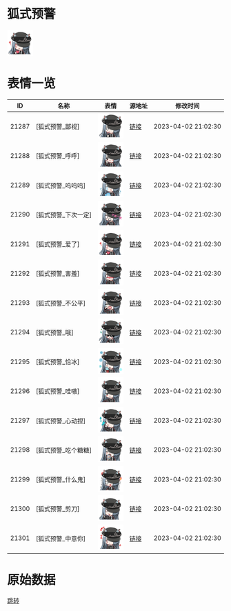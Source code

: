 # 狐式预警

<img src="./cover.png" height="60" alt="cover" />

# 表情一览

|ID|名称|表情|源地址|修改时间|
|----|----|----|----|----|
|21287|[狐式预警_鄙视]|<img src="./pic/021287_%5B狐式预警_鄙视%5D.png" height="60" alt="鄙视"/>|[链接](https://i0.hdslb.com/bfs/garb/eec7e248fc6515e8b447c22507ae3d54b3c83290.png)|2023-04-02 21:02:30|
|21288|[狐式预警_呼呼]|<img src="./pic/021288_%5B狐式预警_呼呼%5D.png" height="60" alt="呼呼"/>|[链接](https://i0.hdslb.com/bfs/garb/36774d9d3b068b036e10db7a4997e01656e60944.png)|2023-04-02 21:02:30|
|21289|[狐式预警_呜呜呜]|<img src="./pic/021289_%5B狐式预警_呜呜呜%5D.png" height="60" alt="呜呜呜"/>|[链接](https://i0.hdslb.com/bfs/garb/eb827b61dd3cd1a8ec1a6766dd2d6869cebd6cf4.png)|2023-04-02 21:02:30|
|21290|[狐式预警_下次一定]|<img src="./pic/021290_%5B狐式预警_下次一定%5D.png" height="60" alt="下次一定"/>|[链接](https://i0.hdslb.com/bfs/garb/4be6568ed39d95c1adcc3fbde673b5ef60823cd8.png)|2023-04-02 21:02:30|
|21291|[狐式预警_爱了]|<img src="./pic/021291_%5B狐式预警_爱了%5D.png" height="60" alt="爱了"/>|[链接](https://i0.hdslb.com/bfs/garb/6f498f2315263112fbc88562d04ad53d0ac59277.png)|2023-04-02 21:02:30|
|21292|[狐式预警_害羞]|<img src="./pic/021292_%5B狐式预警_害羞%5D.png" height="60" alt="害羞"/>|[链接](https://i0.hdslb.com/bfs/garb/180d283cfadf4b2c4ffb1fb5c0c5cd4028b259f2.png)|2023-04-02 21:02:30|
|21293|[狐式预警_不公平]|<img src="./pic/021293_%5B狐式预警_不公平%5D.png" height="60" alt="不公平"/>|[链接](https://i0.hdslb.com/bfs/garb/a566526e247ebbdd7edba0d2e66f79c3c2d70667.png)|2023-04-02 21:02:30|
|21294|[狐式预警_哦]|<img src="./pic/021294_%5B狐式预警_哦%5D.png" height="60" alt="哦"/>|[链接](https://i0.hdslb.com/bfs/garb/edfc9f4d23d03c824c56f517f392e6dd113b8282.png)|2023-04-02 21:02:30|
|21295|[狐式预警_恰冰]|<img src="./pic/021295_%5B狐式预警_恰冰%5D.png" height="60" alt="恰冰"/>|[链接](https://i0.hdslb.com/bfs/garb/cb13d12a7769d6f5c793daba910c5e05483dbc29.png)|2023-04-02 21:02:30|
|21296|[狐式预警_哇嗷]|<img src="./pic/021296_%5B狐式预警_哇嗷%5D.png" height="60" alt="哇嗷"/>|[链接](https://i0.hdslb.com/bfs/garb/364686e862d94794a70b739f1ce5157b67da4dcc.png)|2023-04-02 21:02:30|
|21297|[狐式预警_心动捏]|<img src="./pic/021297_%5B狐式预警_心动捏%5D.png" height="60" alt="心动捏"/>|[链接](https://i0.hdslb.com/bfs/garb/5ce16c1eb630f24b8da0fbddd84e57f3116f74f5.png)|2023-04-02 21:02:30|
|21298|[狐式预警_吃个糖糖]|<img src="./pic/021298_%5B狐式预警_吃个糖糖%5D.png" height="60" alt="吃个糖糖"/>|[链接](https://i0.hdslb.com/bfs/garb/6bf02a85223e1e7eb84e18d28f5cf54d23be38bd.png)|2023-04-02 21:02:30|
|21299|[狐式预警_什么鬼]|<img src="./pic/021299_%5B狐式预警_什么鬼%5D.png" height="60" alt="什么鬼"/>|[链接](https://i0.hdslb.com/bfs/garb/92a905307f3a6831d9abf503400db34ba6115610.png)|2023-04-02 21:02:30|
|21300|[狐式预警_剪刀]|<img src="./pic/021300_%5B狐式预警_剪刀%5D.png" height="60" alt="剪刀"/>|[链接](https://i0.hdslb.com/bfs/garb/bbee3a2c2b43820608b8a3bce8452855489a7377.png)|2023-04-02 21:02:30|
|21301|[狐式预警_中意你]|<img src="./pic/021301_%5B狐式预警_中意你%5D.png" height="60" alt="中意你"/>|[链接](https://i0.hdslb.com/bfs/garb/dabe2d40fa79caca5b56465f105a546281a81cc8.png)|2023-04-02 21:02:30|

# 原始数据

[跳转](./raw.json)

